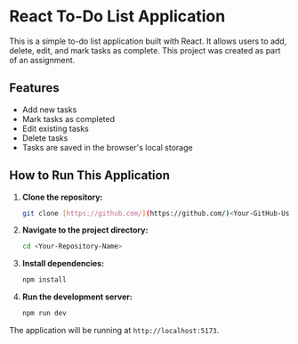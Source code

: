 # React To-Do List Application

This is a simple to-do list application built with React. It allows users to add, delete, edit, and mark tasks as complete. This project was created as part of an assignment.

## Features

-   Add new tasks
-   Mark tasks as completed
-   Edit existing tasks
-   Delete tasks
-   Tasks are saved in the browser's local storage

## How to Run This Application

1.  **Clone the repository:**
    ```bash
    git clone [https://github.com/](https://github.com/)<Your-GitHub-Username>/<Your-Repository-Name>.git
    ```

2.  **Navigate to the project directory:**
    ```bash
    cd <Your-Repository-Name>
    ```

3.  **Install dependencies:**
    ```bash
    npm install
    ```

4.  **Run the development server:**
    ```bash
    npm run dev
    ```

The application will be running at `http://localhost:5173`.